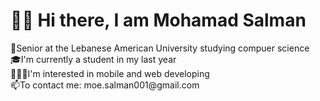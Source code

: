 <h1>👋🏻 Hi there, I am Mohamad Salman</h1>

<p>🏫Senior at the Lebanese American University studying compuer science<br>
🎓I'm currently a student in my last year<br>
👨🏻‍💻I'm interested in mobile and web developing<br>
📫To contact me: moe.salman001@gmail.com</p>
<!--
<br>

<img align="left" alt="Salman-001's GitHub Stats" src="https://github-readme-stats.vercel.app/api?username=Salman-001&show_icons=true&hide_border=true" />


**Salman-001/Salman-001** is a ✨ _special_ ✨ repository because its `README.md` (this file) appears on your GitHub profile.

Here are some ideas to get you started:

- 🔭 I’m currently working on ...
- 🌱 I’m currently learning ...
- 👯 I’m looking to collaborate on ...
- 🤔 I’m looking for help with ...
- 💬 Ask me about ...
- 📫 How to reach me: ...
- 😄 Pronouns: ...
- ⚡ Fun fact: ...
-->
